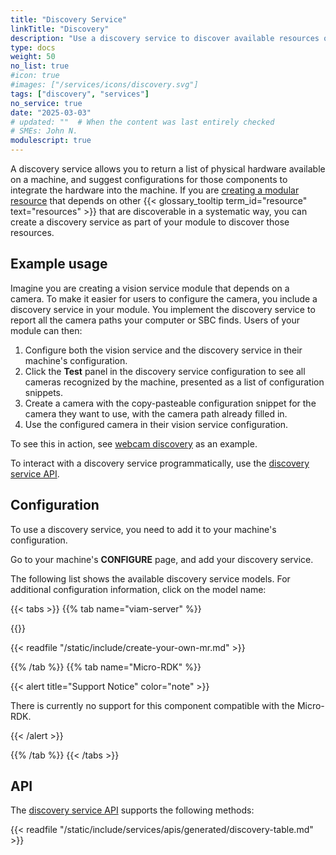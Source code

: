 ```yaml
---
title: "Discovery Service"
linkTitle: "Discovery"
description: "Use a discovery service to discover available resources on a machine."
type: docs
weight: 50
no_list: true
#icon: true
#images: ["/services/icons/discovery.svg"]
tags: ["discovery", "services"]
no_service: true
date: "2025-03-03"
# updated: ""  # When the content was last entirely checked
# SMEs: John N.
modulescript: true
---
```


A discovery service allows you to return a list of physical hardware available on a machine, and suggest configurations for those components to integrate the hardware into the machine.
If you are [creating a modular resource](/operate/modules/other-hardware/create-module/) that depends on other {{< glossary_tooltip term_id="resource" text="resources" >}} that are discoverable in a systematic way, you can create a discovery service as part of your module to discover those resources.

## Example usage

Imagine you are creating a vision service module that depends on a camera.
To make it easier for users to configure the camera, you include a discovery service in your module.
You implement the discovery service to report all the camera paths your computer or SBC finds.
Users of your module can then:

1. Configure both the vision service and the discovery service in their machine's configuration.
1. Click the **Test** panel in the discovery service configuration to see all cameras recognized by the machine, presented as a list of configuration snippets.
1. Create a camera with the copy-pasteable configuration snippet for the camera they want to use, with the camera path already filled in.
1. Use the configured camera in their vision service configuration.

To see this in action, see [webcam discovery](/operate/reference/components/camera/webcam/#find-a-video-path-using-a-discovery-service) as an example.

To interact with a discovery service programmatically, use the [discovery service API](/dev/reference/apis/services/discovery/).

## Configuration

To use a discovery service, you need to add it to your machine's configuration.

Go to your machine's **CONFIGURE** page, and add your discovery service.

The following list shows the available discovery service models.
For additional configuration information, click on the model name:

{{< tabs >}}
{{% tab name="viam-server" %}}

{{<resources api="rdk:service:discovery" type="discovery" no-intro="true">}}

{{< readfile "/static/include/create-your-own-mr.md" >}}

{{% /tab %}}
{{% tab name="Micro-RDK" %}}

{{< alert title="Support Notice" color="note" >}}

There is currently no support for this component compatible with the Micro-RDK.

{{< /alert >}}

{{% /tab %}}
{{< /tabs >}}

## API

The [discovery service API](/dev/reference/apis/services/discovery/) supports the following methods:

{{< readfile "/static/include/services/apis/generated/discovery-table.md" >}}

